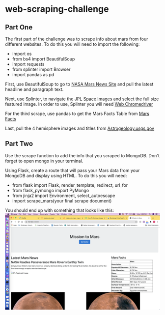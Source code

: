 <h1>web-scraping-challenge</h1>

<h2>Part One</h2>
The first part of the challenge was to scrape info about mars from four different websites.
To do this you will need to import the following:
<ul>
<li>import os</li>
<li>from bs4 import BeautifulSoup</li>
<li>import requests</li>
<li>from splinter import Browser</li>
<li>import pandas as pd</li>
</ul>

First, use BeautifulSoup to go to <a href="https://mars.nasa.gov/news/?page=0&per_page=40&order=publish_date+desc%2Ccreated_at+desc&search=&category=19%2C165%2C184%2C204&blank_scope=Latest">NASA Mars News Site</a> and pull the latest headline and paragraph text.

Next, use Splinter, to navigate the <a href="https://www.jpl.nasa.gov/spaceimages/?search=&category=Mars">JPL Space Images</a> and select the full size featured image. In order to use, Splinter you will need <a href="https://chromedriver.chromium.org/"> Web Chromedriver</a>

For the third scrape, use pandas to get the Mars Facts Table from <a href="https://space-facts.com/mars/">Mars Facts</a>

Last, pull the 4 hemisphere images and titles from <a href="https://astrogeology.usgs.gov/search/results?q=hemisphere+enhanced&k1=target&v1=Mars"> Astrogeology.usgs.gov</a>

<h2>Part Two</h2>
Use the scrape function to add the info that you scraped to MongoDB. Don't forget to open mongo in your terminal. 

Using Flask, create a route that will pass your Mars data from your MongoDB and display using HTML.
To do this you will need:
<ul>
<li>from flask import Flask, render_template, redirect, url_for</li>
<li>from flask_pymongo import PyMongo</li>
<li>from jinja2 import Environment, select_autoescape</li>
<li>import scrape_mars(your final scrape document)</li>
</ul>


You should end up with something that looks like this:
<img src="images/screen_shot.png"></img>

